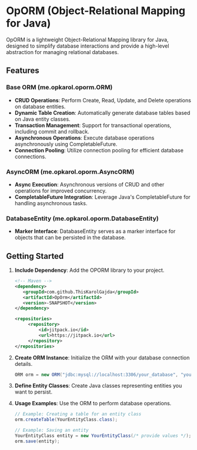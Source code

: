 # OpORM (Object-Relational Mapping for Java)

OpORM is a lightweight Object-Relational Mapping library for Java, designed to simplify database interactions and provide a high-level abstraction for managing relational databases.

## Features

### Base ORM (me.opkarol.oporm.ORM)

- **CRUD Operations**: Perform Create, Read, Update, and Delete operations on database entities.
- **Dynamic Table Creation**: Automatically generate database tables based on Java entity classes.
- **Transaction Management**: Support for transactional operations, including commit and rollback.
- **Asynchronous Operations**: Execute database operations asynchronously using CompletableFuture.
- **Connection Pooling**: Utilize connection pooling for efficient database connections.

### AsyncORM (me.opkarol.oporm.AsyncORM)

- **Async Execution**: Asynchronous versions of CRUD and other operations for improved concurrency.
- **CompletableFuture Integration**: Leverage Java's CompletableFuture for handling asynchronous tasks.

### DatabaseEntity (me.opkarol.oporm.DatabaseEntity)

- **Marker Interface**: DatabaseEntity serves as a marker interface for objects that can be persisted in the database.

## Getting Started

1. **Include Dependency**: Add the OPORM library to your project.
   ```xml
   <!-- Maven -->
   <dependency>
      <groupId>com.github.ThisKarolGajda</groupId>
      <artifactId>OpOrm</artifactId>
      <version>-SNAPSHOT</version>
   </dependency>

   <repositories>
		<repository>
		    <id>jitpack.io</id>
		    <url>https://jitpack.io</url>
		</repository>
   </repositories>
   
    ```

2. **Create ORM Instance**: Initialize the ORM with your database connection details.
    ```java
    ORM orm = new ORM("jdbc:mysql://localhost:3306/your_database", "your_user", "your_password");
    ```

3. **Define Entity Classes**: Create Java classes representing entities you want to persist.

4. **Usage Examples**: Use the ORM to perform database operations.

    ```java
    // Example: Creating a table for an entity class
    orm.createTable(YourEntityClass.class);
    
    // Example: Saving an entity
    YourEntityClass entity = new YourEntityClass(/* provide values */);
    orm.save(entity);
    ```
